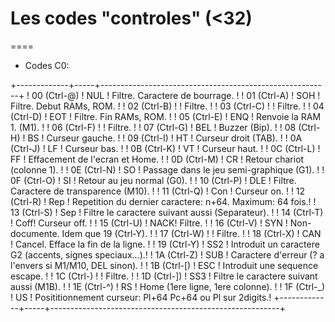 # Les codes "controles" (<32)
====

* Codes C0:

+-------------+-----+---------------------------------------------------------+
! 00 (Ctrl-@) ! NUL ! Filtre. Caractere de bourrage.                  !
! 01 (Ctrl-A) ! SOH ! Filtre. Debut RAMs, ROM.                    !
! 02 (Ctrl-B) !     ! Filtre.                             !
! 03 (Ctrl-C) !     ! Filtre.                             !
! 04 (Ctrl-D) ! EOT ! Filtre. Fin RAMs, ROM.                      !
! 05 (Ctrl-E) ! ENQ ! Renvoie la RAM 1. (M1).                     !
! 06 (Ctrl-F) !     ! Filtre.                             !
! 07 (Ctrl-G) ! BEL ! Buzzer (Bip).                       !
! 08 (Ctrl-H) ! BS  ! Curseur gauche.                         !
! 09 (Ctrl-I) ! HT  ! Curseur droit (TAB).                    !
! 0A (Ctrl-J) ! LF  ! Curseur bas.                        !
! 0B (Ctrl-K) ! VT  ! Curseur haut.                       !
! 0C (Ctrl-L) ! FF  ! Effacement de l'ecran et Home.                  !
! 0D (Ctrl-M) ! CR  ! Retour chariot (colonne 1).                 !
! 0E (Ctrl-N) ! SO  ! Passage dans le jeu semi-graphique (G1).            !
! 0F (Ctrl-O) ! SI  ! Retour au jeu normal (G0).                  !
! 10 (Ctrl-P) ! DLE ! Filtre. Caractere de transparence (M10).            !
! 11 (Ctrl-Q) ! Con ! Curseur on.                         !
! 12 (Ctrl-R) ! Rep ! Repetition du dernier caractere: n+64. Maximum: 64 fois.!
! 13 (Ctrl-S) ! Sep ! Filtre le caractere suivant aussi (Separateur).         !
! 14 (Ctrl-T) ! Coff! Curseur off.                        !
! 15 (Ctrl-U) ! NACK! Filtre.                             !
! 16 (Ctrl-V) ! SYN ! Non-documente. Idem que 19 (Ctrl-Y).            !
! 17 (Ctrl-W) !     ! Filtre.                             !
! 18 (Ctrl-X) ! CAN ! Cancel. Efface la fin de la ligne.              !
! 19 (Ctrl-Y) ! SS2 ! Introduit un caractere G2 (accents, signes speciaux...).!
! 1A (Ctrl-Z) ! SUB ! Caractere d'erreur (? a l'envers si M1/M10, DEL sinon). !
! 1B (Ctrl-[) ! ESC ! Introduit une sequence escape.                  !
! 1C (Ctrl-\) !     ! Filtre.                             !
! 1D (Ctrl-]) ! SS3 ! Filtre le caractere suivant aussi (M1B).            !
! 1E (Ctrl-^) ! RS  ! Home (1ere ligne, 1ere colonne).                !
! 1F (Ctrl-_) ! US  ! Posititionnement curseur: Pl+64 Pc+64 ou Pl sur 2digits.!
+-------------+-----+---------------------------------------------------------+

